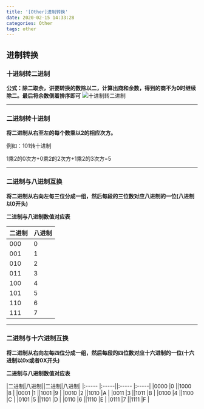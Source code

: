```yaml
---
title: '[Other]进制转换'
date: 2020-02-15 14:33:28
categories: Other
tags: other
---
```


## 进制转换

### 十进制转二进制
**公式：除二取余，讲要转换的数除以二，计算出商和余数，得到的商不为0时继续除二。最后将余数倒着排序即可**
![十进制转二进制](http://image.xiaoxinyes.club/2020021501十进制转二进制.png)

---
### 二进制转十进制
**将二进制从右至左的每个数乘以2的相应次方。**

例如：101转十进制

1乘2的0次方+0乘2的2次方+1乘2的3次方=5

---
### 二进制与八进制互换
**将二进制从右向左每三位分成一组，然后每段的三位数对应八进制的一位(八进制以0开头)**

 **二进制与八进制数值对应表** 

|二进制|八进制|
|:-----  |:-----|
|000 |0   |
|001 |1   |
|010 |2   |
|011 |3   |
|100 |4   |
|101 |5   |
|110 |6   |
|111 |7   |

---
### 二进制与十六进制互换
**将二进制从右向左每四位分成一组，然后每段的四位数对应十六进制的一位(十六进制以0x或者0X开头)**

 **二进制与八进制数值对应表** 

|二进制|八进制||二进制|八进制|
|:-----  |:-----||:-----  |:-----|
|0000 |0   ||1000 |8   |
|0001 |1   ||1001 |9   |
|0010 |2   ||1010 |A   |
|0011 |3   ||1011 |B   |
|0100 |4   ||1100 |C   |
|0101 |5   ||1101 |D   |
|0110 |6   ||1110 |E   |
|0111 |7   ||1111 |F   |
